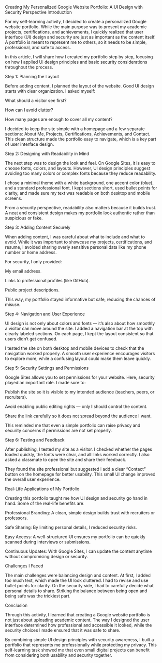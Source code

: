 Creating My Personalized Google Website Portfolio: A UI Design with Security Perspective
Introduction

For my self-learning activity, I decided to create a personalized Google website portfolio. While the main purpose was to present my academic projects, certifications, and achievements, I quickly realized that user interface (UI) design and security are just as important as the content itself. A portfolio is meant to represent me to others, so it needs to be simple, professional, and safe to access.

In this article, I will share how I created my portfolio step by step, focusing on how I applied UI design principles and basic security considerations throughout the process.

Step 1: Planning the Layout

Before adding content, I planned the layout of the website. Good UI design starts with clear organization. I asked myself:

What should a visitor see first?

How can I avoid clutter?

How many pages are enough to cover all my content?

I decided to keep the site simple with a homepage and a few separate sections: About Me, Projects, Certifications, Achievements, and Contact. This clean structure made the portfolio easy to navigate, which is a key part of user interface design.

Step 2: Designing with Readability in Mind

The next step was to design the look and feel. On Google Sites, it is easy to choose fonts, colors, and layouts. However, UI design principles suggest avoiding too many colors or complex fonts because they reduce readability.

I chose a minimal theme with a white background, one accent color (blue), and a standard professional font. I kept sections short, used bullet points for clarity, and made sure my text was readable on both desktop and mobile screens.

From a security perspective, readability also matters because it builds trust. A neat and consistent design makes my portfolio look authentic rather than suspicious or fake.

Step 3: Adding Content Securely

When adding content, I was careful about what to include and what to avoid. While it was important to showcase my projects, certifications, and resume, I avoided sharing overly sensitive personal data like my phone number or home address.

For security, I only provided:

My email address.

Links to professional profiles (like GitHub).

Public project descriptions.

This way, my portfolio stayed informative but safe, reducing the chances of misuse.

Step 4: Navigation and User Experience

UI design is not only about colors and fonts — it’s also about how smoothly a visitor can move around the site. I added a navigation bar at the top with clearly labeled sections. On each page, I kept the layout consistent so that users didn’t get confused.

I tested the site on both desktop and mobile devices to check that the navigation worked properly. A smooth user experience encourages visitors to explore more, while a confusing layout could make them leave quickly.

Step 5: Security Settings and Permissions

Google Sites allows you to set permissions for your website. Here, security played an important role. I made sure to:

Publish the site so it is visible to my intended audience (teachers, peers, or recruiters).

Avoid enabling public editing rights — only I should control the content.

Share the link carefully so it does not spread beyond the audience I want.

This reminded me that even a simple portfolio can raise privacy and security concerns if permissions are not set properly.

Step 6: Testing and Feedback

After publishing, I tested my site as a visitor. I checked whether the pages loaded quickly, the fonts were clear, and all links worked correctly. I also asked a classmate to open the site and share their feedback.

They found the site professional but suggested I add a clear “Contact” button on the homepage for better usability. This small UI change improved the overall user experience.

Real-Life Applications of My Portfolio

Creating this portfolio taught me how UI design and security go hand in hand. Some of the real-life benefits are:

Professional Branding: A clean, simple design builds trust with recruiters or professors.

Safe Sharing: By limiting personal details, I reduced security risks.

Easy Access: A well-structured UI ensures my portfolio can be quickly scanned during interviews or submissions.

Continuous Updates: With Google Sites, I can update the content anytime without compromising design or security.

Challenges I Faced

The main challenges were balancing design and content. At first, I added too much text, which made the UI look cluttered. I had to revise and use bullet points for clarity. On the security side, I had to carefully decide what personal details to share. Striking the balance between being open and being safe was the trickiest part.

Conclusion

Through this activity, I learned that creating a Google website portfolio is not just about uploading academic content. The way I designed the user interface determined how professional and accessible it looked, while the security choices I made ensured that it was safe to share.

By combining simple UI design principles with security awareness, I built a portfolio that represents me professionally while protecting my privacy. This self-learning task showed me that even small digital projects can benefit from considering both usability and security together.
